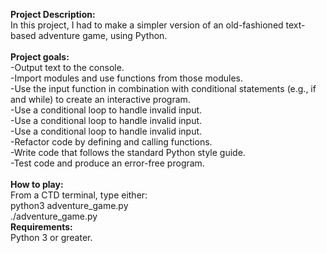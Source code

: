 
<strong>Project Description:</strong> <br>
In this project, I had to make a simpler version of an old-fashioned text-based adventure game, using Python. <br><br>
<strong> Project goals: </strong> <br>
 -Output text to the console. <br>
 -Import modules and use functions from those modules. <br>
 -Use the input function in combination with conditional statements (e.g., if and while) to create an interactive program. <br>
 -Use a conditional loop to handle invalid input. <br>
 -Use a conditional loop to handle invalid input. <br>
 -Use a conditional loop to handle invalid input. <br>
 -Refactor code by defining and calling functions. <br>
 -Write code that follows the standard Python style guide. <br>
 -Test code and produce an error-free program. <br> <br>
 <strong> How to play: </strong> <br>
 From a CTD terminal, type either: <br>
python3 adventure_game.py <br>
./adventure_game.py <br>
<strong> Requirements:</strong> <br>
Python 3 or greater. <br>
